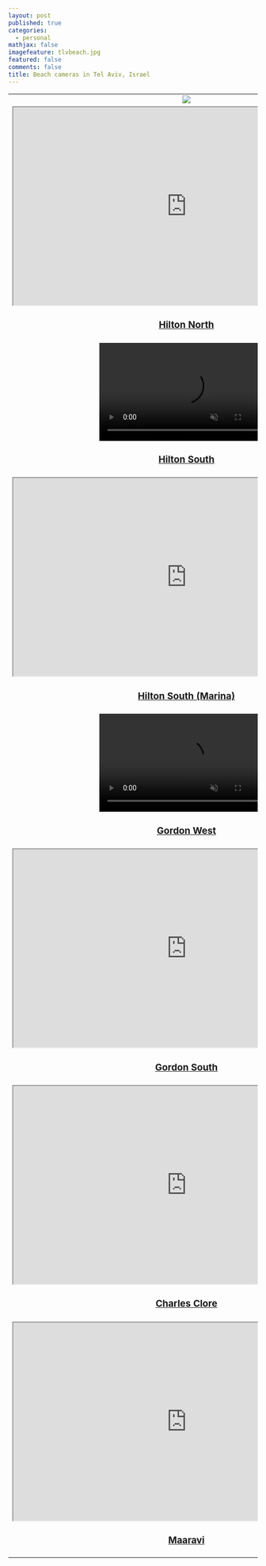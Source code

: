 ```yaml
---
layout: post
published: true
categories:
  - personal
mathjax: false
imagefeature: tlvbeach.jpg
featured: false
comments: false
title: Beach cameras in Tel Aviv, Israel
---
```



<table>
  <tbody>
    <tr>
      <td style="text-align:center">
        <a href="http://4surfers.co.il/#/beachArea?beachAreaId=60"><img src="{{site.url}}/images/4surf.png"/></a></td>
    </tr>
    <tr>
        <td style="text-align:center">
            <iframe width="700px" height="400px" align="middle" src="http://server1.reali-tech.com/LiveStreamFlash/Demo/inter/inter10.html"></iframe>
            <h3><a href="http://server1.reali-tech.com/LiveStreamFlash/Demo/inter/inter10.html">Hilton North</a></h3>
        </td>
    </tr>
    <tr>
        <td style="text-align:center">
        <video width="352" height="198" preload="auto" autoplay loop muted><source src="http://server1.reali-tech.com:1935/live/inter20.stream/playlist.m3u8" type="application/x-mpegURL"></video>
        <h3><a href="http://server1.reali-tech.com:1935/live/inter20.stream/playlist.m3u8">Hilton South</a></h3>
        </td>
    </tr>
    <tr>
        <td style="text-align:center">
        <iframe width="700px" height="400px" align="middle" src="https://rtsp.me/embed/4FEN7bBF/"></iframe>
        <h3><a href="https://rtsp.me/embed/4FEN7bBF/">Hilton South (Marina)</a></h3>
        </td>
    </tr>
    <tr>
        <td style="text-align:center">
        <video width="352" height="198" preload="auto" autoplay loop muted><source src="http://server1.reali-tech.com:1935/live/dolphin.stream/playlist.m3u8" type="application/x-mpegURL"></video>
        <h3><a href="http://server1.reali-tech.com:1935/live/dolphin.stream/playlist.m3u8">Gordon West</a></h3>
        </td>
    </tr>
    <tr>
        <td style="text-align:center">
        <iframe width="700px" height="400px" align="middle" src="https://webcasting.co.il/player/tlv/frishman_mute.html"></iframe> 
        <h3><a href="https://webcasting.co.il/player/tlv/frishman_mute.html">Gordon South</a></h3>
        </td>
    </tr>
    <tr>
        <td style="text-align:center">
        <iframe width="700px" height="400px" align="middle" src="https://webcasting.co.il/player/tlv/cam5_mute.html"></iframe>
        <h3><a href="https://webcasting.co.il/player/tlv/cam5_mute.html">Charles Clore</a></h3>
        </td>
    </tr>
    <tr>
        <td style="text-align:center">
        <iframe width="700px" height="400px" align="middle" src="https://webcasting.co.il/player/tlv/museum_mute.html"></iframe>
        <h3><a href="https://webcasting.co.il/player/tlv/museum_mute.html">Maaravi</a></h3>
        </td>
    </tr>
  </tbody>
</table>
<table>








